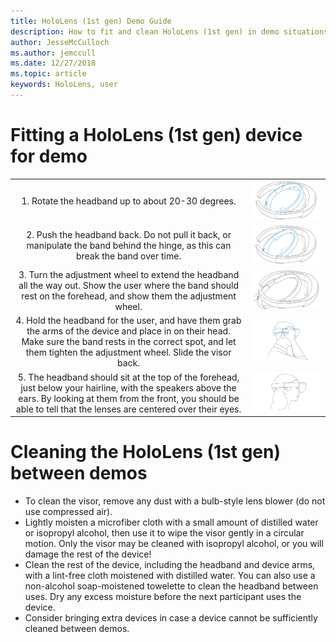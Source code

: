```yaml
---
title: HoloLens (1st gen) Demo Guide
description: How to fit and clean HoloLens (1st gen) in demo situations
author: JesseMcCulloch
ms.author: jemccull
ms.date: 12/27/2018
ms.topic: article
keywords: HoloLens, user
---
```


<H1>Fitting a HoloLens (1st gen) device for demo </H1>

|     |     |
|:---:|:---:|
|1. Rotate the headband up to about 20-30 degrees.|![Step One](images/FitGuideStep1.png)|
|2. Push the headband back. Do not pull it back, or manipulate the band behind the hinge, as this can break the band over time.|![Step Two](images/FitGuideStep2.png)|
|3. Turn the adjustment wheel to extend the headband all the way out. Show the user where the band should rest on the forehead, and show them the adjustment wheel.|![Step Three](images/FitGuideStep3.png)|
|4. Hold the headband for the user, and have them grab the arms of the device and place in on their head. Make sure the band rests in the correct spot, and let them tighten the adjustment wheel. Slide the visor back.|![Step Four](images/FitGuideStep4.png)|
|5. The headband should sit at the top of the forehead, just below your hairline, with the speakers above the ears. By looking at them from the front, you should be able to tell that the lenses are centered over their eyes.|![Step Five](images/FitGuideSetep5.png)|

<H1>Cleaning the HoloLens (1st gen) between demos</H1>

- To clean the visor, remove any dust with a bulb-style lens blower (do not use compressed air).
- Lightly moisten a microfiber cloth with a small amount of distilled water or isopropyl alcohol, then use it to wipe the visor gently in a circular motion. Only the visor may be cleaned with isopropyl alcohol, or you will damage the rest of the device!
- Clean the rest of the device, including the headband and device arms, with a lint-free cloth moistened with distilled water. You can also use a non-alcohol soap-moistened towelette to clean the headband between uses. Dry any excess moisture before the next participant uses the device.
- Consider bringing extra devices in case a device cannot be sufficiently cleaned between demos.
